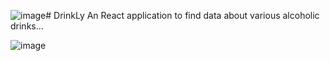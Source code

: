 ![image](https://github.com/Taherpatrawala/DrinkLy/assets/109360109/35ec2b5c-6dc9-4254-835f-e85c9042e8a6)# DrinkLy
An React application to find data about various alcoholic drinks...


![image](https://github.com/Taherpatrawala/DrinkLy/assets/109360109/9cd48d45-49eb-4b05-a004-e706489f0efd)

